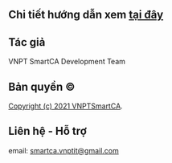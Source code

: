 ## Chi tiết hướng dẫn xem [tại đây](https://smartca.vnpt.vn/help/docs/category/c%C3%A1c-b%C6%B0%E1%BB%9Bc-t%C3%ADch-h%E1%BB%A3p-1)

## Tác giả

VNPT SmartCA Development Team

## Bản quyền ©

[Copyright (c) 2021 VNPTSmartCA](https://github.com/VNPTSmartCA/ios-onetimeca-sdk-example/blob/master/LICENSE).

## Liên hệ - Hỗ trợ

email: smartca.vnptit@gmail.com
